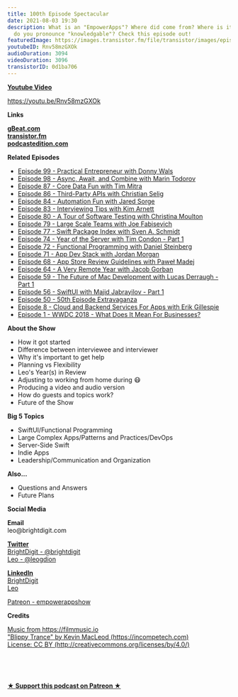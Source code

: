 ```yaml
---
title: 100th Episode Spectacular
date: 2021-08-03 19:30
description: What is an "EmpowerApps"? Where did come from? Where is it going? How
  do you pronounce "knowledgable"? Check this episode out!
featuredImage: https://images.transistor.fm/file/transistor/images/episode/604049/full_1627910462-artwork.jpg
youtubeID: Rnv58mzGXOk
audioDuration: 3094
videoDuration: 3096
transistorID: 0d1ba706
---
```

<p><b><a href="https://youtu.be/Rnv58mzGXOk">Youtube Video</a></b></p><p><a href="https://youtu.be/Rnv58mzGXOk">https://youtu.be/Rnv58mzGXOk</a></p><p><b>Links</b></p><p><a href="https://gbeat.com"><strong>gBeat.com</strong></a><strong><br></strong><a href="http://transistor.fm"><strong>transistor.fm</strong></a><strong><br></strong><a href="https://www.podcastedition.com"><strong>podcastedition.com</strong></a></p><p><b>Related Episodes</b></p><ul>
<li><a href="https://share.transistor.fm/s/c2946999">Episode 99 - Practical Entrepreneur with Donny Wals</a></li>
<li><a href="https://share.transistor.fm/s/f234b424">Episode 98 - Async, Await, and Combine with Marin Todorov</a></li>
<li><a href="https://share.transistor.fm/s/448ffe27">Episode 87 - Core Data Fun with Tim Mitra</a></li>
<li><a href="https://share.transistor.fm/s/ec2c53c2">Episode 86 - Third-Party APIs with Christian Selig</a></li>
<li><a href="https://share.transistor.fm/s/bab83e8a">Episode 84 - Automation Fun with Jared Sorge</a></li>
<li><a href="https://share.transistor.fm/s/38ce32c5">Episode 83 - Interviewing Tips with Kim Arnett</a></li>
<li><a href="https://share.transistor.fm/s/30f5853f">Episode 80 - A Tour of Software Testing with Christina Moulton</a></li>
<li><a href="https://share.transistor.fm/s/f6582b48">Episode 79 - Large Scale Teams with Joe Fabisevich</a></li>
<li><a href="https://share.transistor.fm/s/e6621ded">Episode 77 - Swift Package Index with Sven A. Schmidt</a></li>
<li><a href="https://share.transistor.fm/s/a6728b43">Episode 74 - Year of the Server with Tim Condon - Part 1</a></li>
<li><a href="https://share.transistor.fm/s/b203049d">Episode 72 - Functional Programming with Daniel Steinberg</a></li>
<li><a href="https://share.transistor.fm/s/021d08bc">Episode 71 - App Dev Stack with Jordan Morgan</a></li>
<li><a href="https://share.transistor.fm/s/1decc81f">Episode 68 - App Store Review Guidelines with Paweł Madej</a></li>
<li><a href="https://share.transistor.fm/s/2445da70">Episode 64 - A Very Remote Year with Jacob Gorban</a></li>
<li><a href="https://share.transistor.fm/s/416088a5">Episode 59 - The Future of Mac Development with Lucas Derraugh - Part 1</a></li>
<li><a href="https://share.transistor.fm/s/44dc8297">Episode 56 - SwiftUI with Majid Jabrayilov - Part 1</a></li>
<li><a href="https://share.transistor.fm/s/a1086b72">Episode 50 - 50th Episode Extravaganza</a></li>
<li><a href="https://share.transistor.fm/s/ffcb9fc1">Episode 8 - Cloud and Backend Services For Apps with Erik Gillespie</a></li>
<li><a href="https://share.transistor.fm/s/8108defb">Episode 1 - WWDC 2018 - What Does It Mean For Businesses?</a></li>
</ul><p><b>About the Show</b></p><ul>
<li>How it got started</li>
<li>Difference between interviewee and interviewer</li>
<li>Why it's important to get help</li>
<li>Planning vs Flexibility</li>
<li>Leo's Year(s) in Review</li>
<li>Adjusting to working from home during 😷</li>
<li>Producing a video and audio version</li>
<li>How do guests and topics work?</li>
<li>Future of the Show</li>
</ul><p><b>Big 5 Topics</b></p><ul>
<li>SwiftUI/Functional Programming</li>
<li>Large Complex Apps/Patterns and Practices/DevOps</li>
<li>Server-Side Swift</li>
<li>Indie Apps</li>
<li>Leadership/Communication and Organization</li>
</ul><p><b>Also...</b></p><ul>
<li>Questions and Answers</li>
<li>Future Plans</li>
</ul><p><b>Social Media</b></p><p><strong>Email</strong><br>leo@brightdigit.com</p><p><a href="https://twitter.com/brightdigit"><strong>Twitter </strong><br>BrightDigit - @brightdigit</a><br><a href="https://twitter.com/leogdion">Leo - @leogdion</a></p><p><a href="https://www.linkedin.com/company/bright-digit"><strong>LinkedIn</strong><br>BrightDigit</a><br><a href="https://www.linkedin.com/in/leogdion/">Leo</a></p><p><a href="https://www.patreon.com/empowerappsshow">Patreon - empowerappshow</a></p><p><b>Credits</b></p><p><a href="https://filmmusic.io/">Music from https://filmmusic.io</a><br><a href="https://incompetech.com/">"Blippy Trance" by Kevin MacLeod (https://incompetech.com)</a><br><a href="http://creativecommons.org/licenses/by/4.0/">License: CC BY (http://creativecommons.org/licenses/by/4.0/)</a></p><p><br></p><p><br></p><p><strong><a href="https://www.patreon.com/empowerappsshow" rel="payment" title="★ Support this podcast on Patreon ★">★ Support this podcast on Patreon ★</a></strong></p>
      